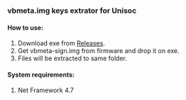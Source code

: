 ### vbmeta.img keys extrator for Unisoc

#### How to use:
1) Download exe from [Releases](https://github.com/ProKn1fe/VBMetaKeysExtractor/releases).
2) Get vbmeta-sign.img from firmware and drop it on exe.
3) Files will be extracted to same folder.

#### System requirements:

1) Net Framework 4.7
